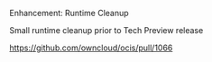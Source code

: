Enhancement: Runtime Cleanup

Small runtime cleanup prior to Tech Preview release

https://github.com/owncloud/ocis/pull/1066
